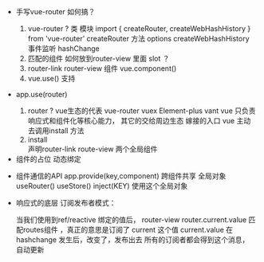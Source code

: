  - 手写vue-router 如何搞？
    1. vue-router ? 类 模块
        import {
            createRouter,
            createWebHashHistory
        } from 'vue-router'
        createRouter 方法 options
        createWebHashHistory 事件监听 hashChange 
    2. 匹配的组件
        如何放到router-view 里面 slot ？
    3. router-link router-view 组件
        vue.component()
    4. vue.use() 支持

- app.use(router)
    1. router ?
        vue生态的代表 vue-router vuex Element-plus vant
        vue 只负责响应式和组件化等核心能力， 其它的交给周边生态
        嫁接的入口 vue 主动去调用install 方法
    2. install  
        声明router-link route-view 两个全局组件

- <component :is="component"/>
    组件的占位
    动态绑定

- 组件通信的API
    app.provide(key,component) 跨组件共享 全局对象 useRouter() useStore()
    inject(KEY) 使用这个全局对象

- 响应式的底层
    订阅发布者模式：

    当我们使用到ref/reactive 绑定的值后， router-view router.current.value 匹配routes组件
    ，真正的意思是订阅了 current 这个值
    current.value 在 hashchange 发生后，改变了，发布出去
    所有的订阅者都会得到这个消息，自动更新

